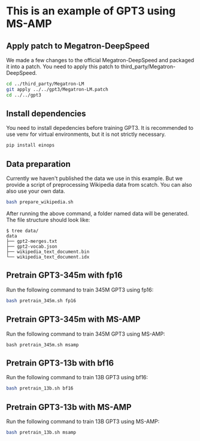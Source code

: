 # This is an example of GPT3 using MS-AMP

## Apply patch to Megatron-DeepSpeed
We made a few changes to the official Megatron-DeepSpeed and packaged it into a patch. You need to apply this patch to third_party/Megatron-DeepSpeed.
```bash
cd ../third_party/Megatron-LM
git apply ../../gpt3/Megatron-LM.patch
cd ../../gpt3
```

## Install dependencies
You need to install depedencies before training GPT3. It is recommended to use venv for virtual environments, but it is not strictly necessary.
```bash
pip install einops
```

## Data preparation
Currently we haven't published the data we use in this example. But we provide a script of preprocessing Wikipedia data from scatch. You can also also use your own data.

```bash
bash prepare_wikipedia.sh
```
After running the above command, a folder named data will be generated. The file structure should look like:
```
$ tree data/
data
├── gpt2-merges.txt
├── gpt2-vocab.json
├── wikipedia_text_document.bin
└── wikipedia_text_document.idx
```
## Pretrain GPT3-345m with fp16
Run the following command to train 345M GPT3 using fp16:
```bash
bash pretrain_345m.sh fp16
```

## Pretrain GPT3-345m with MS-AMP
Run the following command to train 345M GPT3 using MS-AMP:
```
bash pretrain_345m.sh msamp
```
## Pretrain GPT3-13b with bf16
Run the following command to train 13B GPT3 using bf16:
```bash
bash pretrain_13b.sh bf16
```

## Pretrain GPT3-13b with MS-AMP
Run the following command to train 13B GPT3 using MS-AMP:
```bash
bash pretrain_13b.sh msamp
```
